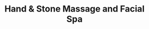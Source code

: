 ---
title: "Hand & Stone Massage and Facial Spa"
url: /round-rock/hand-und-stone-massage-and-facial-spa/
shop: Massage
---